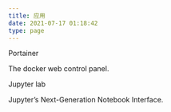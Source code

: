 ```yaml
---
title: 应用
date: 2021-07-17 01:18:42
type: page
---
```


<div class="link-grid">
	<div class="link-grid-container">
		<object class="link-grid-image" data="/images/apple-touch-icon-next.png"></object>
		<p>Portainer</p><p>The docker web control panel.</p>
		<a href="https://52bilibili.com/apps/portainer" data-pjax-state=""></a>
	</div>
	<div class="link-grid-container">
		<object class="link-grid-image" data="/images/apple-touch-icon-next.png"></object>
		<p>Jupyter lab</p><p>Jupyter’s Next-Generation Notebook Interface.</p>
		<a href="https://52bilibili.com/apps/jupyter" data-pjax-state=""></a>
	</div>
</div>